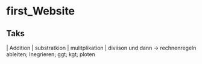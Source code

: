 # first_Website
## Taks 
 | Addition | substratkion | mulitplikation |  diviison  und dann  -> rechnenregeln 
 ableiten; Inegrieren; ggt; kgt; ploten 
